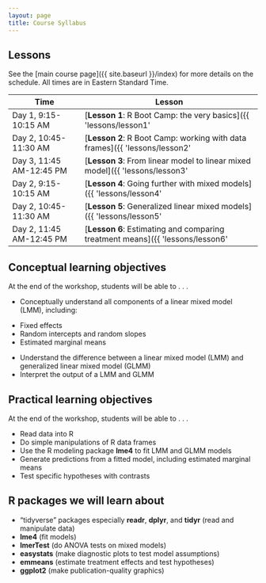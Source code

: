 ```yaml
---
layout: page
title: Course Syllabus
---
```


## Lessons

See the [main course page]({{ site.baseurl }}/index) for more details on the schedule. All times are in Eastern Standard Time.

Time                             | Lesson
-------------------------------- | ----------------------------------------------------------
Day 1, 9:15-10:15 AM             | [**Lesson 1**: R Boot Camp: the very basics]({{ 'lessons/lesson1' | relative_url }})
Day 2, 10:45-11:30 AM            | [**Lesson 2**: R Boot Camp: working with data frames]({{ 'lessons/lesson2' | relative_url }})
Day 3, 11:45 AM-12:45 PM         | [**Lesson 3**: From linear model to linear mixed model]({{ 'lessons/lesson3' | relative_url }})
Day 2, 9:15-10:15 AM             | [**Lesson 4**: Going further with mixed models]({{ 'lessons/lesson4' | relative_url }})
Day 2, 10:45-11:30 AM            | [**Lesson 5**: Generalized linear mixed models]({{ 'lessons/lesson5' | relative_url }})
Day 2, 11:45 AM-12:45 PM         | [**Lesson 6**: Estimating and comparing treatment means]({{ 'lessons/lesson6' | relative_url }})

## Conceptual learning objectives

At the end of the workshop, students will be able to . . . 

-	Conceptually understand all components of a linear mixed model (LMM), including: 
  +	Fixed effects
  +	Random intercepts and random slopes
  +	Estimated marginal means
- Understand the difference between a linear mixed model (LMM) and generalized linear mixed model (GLMM)
-	Interpret the output of a LMM and GLMM

## Practical learning objectives

At the end of the workshop, students will be able to . . .

- Read data into R
- Do simple manipulations of R data frames
- Use the R modeling package **lme4** to fit LMM and GLMM models
-	Generate predictions from a fitted model, including estimated marginal means
-	Test specific hypotheses with contrasts

## R packages we will learn about

-	“tidyverse” packages especially **readr**, **dplyr**, and **tidyr** (read and manipulate data)
-	**lme4** (fit models)
- **lmerTest** (do ANOVA tests on mixed models)
- **easystats** (make diagnostic plots to test model assumptions)
-	**emmeans** (estimate treatment effects and test hypotheses)
-	**ggplot2** (make publication-quality graphics)

